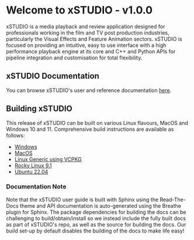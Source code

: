 # Welcome to xSTUDIO - v1.0.0

xSTUDIO is a media playback and review application designed for professionals working in the film and TV post production industries, particularly the Visual Effects and Feature Animation sectors. xSTUDIO is focused on providing an intuitive, easy to use interface with a high performance playback engine at its core and C++ and Python APIs for pipeline integration and customisation for total flexibility.

## xSTUDIO Documentation

You can browse xSTUDIO's user and reference documentation [here](share/docs/index.html).

## Building xSTUDIO

This release of xSTUDIO can be built on various Linux flavours, MacOS and Windows 10 and 11. Comprehensive build instructions are available as follows:

* [Windows](docs/reference/build_guides/windows.md)
* [MacOS](docs/reference/build_guides/macos.md)
* [Linux Generic using VCPKG](docs/reference/build_guides/linux_generic.md) 
* [Rocky Linux 9.1](docs/reference/build_guides/rocky_linux_9_1.md)
* [Ubuntu 22.04](docs/reference/build_guides/ubuntu_22_04.md)

### Documentation Note

Note that the xSTUDIO user guide is built with Sphinx using the Read-The-Docs theme and API documentation is auto-generated using the Breathe plugin for Sphinx. The package dependencies for building the docs can be challenging to build/obtain/install so we instead include the fully built docs as part of xSTUDIO's repo, as well as the source for building the docs. Our build set-up by default disables the building of the docs to make life easy!
